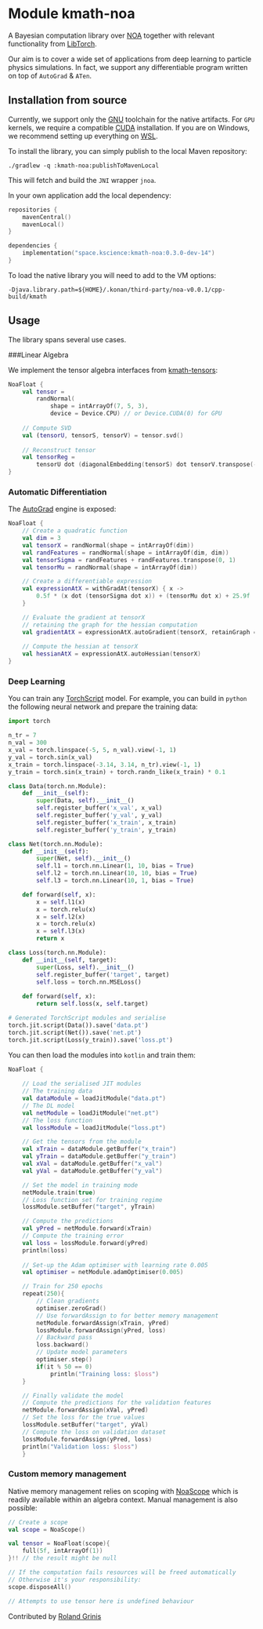 # Module kmath-noa

A Bayesian computation library over
[NOA](https://github.com/grinisrit/noa.git)
together with relevant functionality from 
[LibTorch](https://pytorch.org/cppdocs). 

Our aim is to cover a wide set of applications 
from deep learning to particle physics
simulations. In fact, we support any 
differentiable program written on top of 
`AutoGrad` & `ATen`.

## Installation from source

Currently, we support only
the [GNU](https://gcc.gnu.org/) toolchain for the native artifacts.
For `GPU` kernels, we require a compatible
[CUDA](https://docs.nvidia.com/cuda/cuda-installation-guide-linux/index.html)
installation. If you are on Windows, we recommend setting up
everything on [WSL](https://docs.nvidia.com/cuda/wsl-user-guide/index.html).

To install the library, you can simply publish to the local
Maven repository:
```
./gradlew -q :kmath-noa:publishToMavenLocal
```
This will fetch and build the `JNI` wrapper `jnoa`. 

In your own application add the local dependency:
```kotlin
repositories {
    mavenCentral()
    mavenLocal()
}

dependencies {
    implementation("space.kscience:kmath-noa:0.3.0-dev-14")
}
```
To load the native library you will need to add to the VM options:
```
-Djava.library.path=${HOME}/.konan/third-party/noa-v0.0.1/cpp-build/kmath
```

## Usage

The library spans several use cases. 

###Linear Algebra

We implement the tensor algebra interfaces 
from [kmath-tensors](../kmath-tensors):
```kotlin
NoaFloat {
    val tensor = 
        randNormal(
            shape = intArrayOf(7, 5, 3), 
            device = Device.CPU) // or Device.CUDA(0) for GPU
    
    // Compute SVD
    val (tensorU, tensorS, tensorV) = tensor.svd()
    
    // Reconstruct tensor
    val tensorReg =
        tensorU dot (diagonalEmbedding(tensorS) dot tensorV.transpose(-2, -1))
}
```
### Automatic Differentiation
The [AutoGrad](https://pytorch.org/tutorials/beginner/blitz/autograd_tutorial.html)
engine is exposed:
```kotlin
NoaFloat {
    // Create a quadratic function
    val dim = 3
    val tensorX = randNormal(shape = intArrayOf(dim))
    val randFeatures = randNormal(shape = intArrayOf(dim, dim))
    val tensorSigma = randFeatures + randFeatures.transpose(0, 1)
    val tensorMu = randNormal(shape = intArrayOf(dim))

    // Create a differentiable expression
    val expressionAtX = withGradAt(tensorX) { x ->
        0.5f * (x dot (tensorSigma dot x)) + (tensorMu dot x) + 25.9f
    }

    // Evaluate the gradient at tensorX
    // retaining the graph for the hessian computation
    val gradientAtX = expressionAtX.autoGradient(tensorX, retainGraph = true)
    
    // Compute the hessian at tensorX
    val hessianAtX = expressionAtX.autoHessian(tensorX)
}
```
### Deep Learning
You can train any [TorchScript](https://pytorch.org/docs/stable/jit.html) model.
For example, you can build in `python` the following neural network
and prepare the training data:

```python
import torch

n_tr = 7
n_val = 300
x_val = torch.linspace(-5, 5, n_val).view(-1, 1)
y_val = torch.sin(x_val)
x_train = torch.linspace(-3.14, 3.14, n_tr).view(-1, 1)
y_train = torch.sin(x_train) + torch.randn_like(x_train) * 0.1

class Data(torch.nn.Module):
    def __init__(self):
        super(Data, self).__init__()
        self.register_buffer('x_val', x_val)
        self.register_buffer('y_val', y_val)
        self.register_buffer('x_train', x_train)
        self.register_buffer('y_train', y_train)

class Net(torch.nn.Module):
    def __init__(self):
        super(Net, self).__init__()
        self.l1 = torch.nn.Linear(1, 10, bias = True)
        self.l2 = torch.nn.Linear(10, 10, bias = True)
        self.l3 = torch.nn.Linear(10, 1, bias = True)

    def forward(self, x):
        x = self.l1(x)
        x = torch.relu(x)
        x = self.l2(x)
        x = torch.relu(x)
        x = self.l3(x)
        return x

class Loss(torch.nn.Module):
    def __init__(self, target):
        super(Loss, self).__init__()
        self.register_buffer('target', target)
        self.loss = torch.nn.MSELoss()
        
    def forward(self, x):
        return self.loss(x, self.target)

# Generated TorchScript modules and serialise
torch.jit.script(Data()).save('data.pt')
torch.jit.script(Net()).save('net.pt')
torch.jit.script(Loss(y_train)).save('loss.pt')
```

You can then load the modules into `kotlin` and train them:
```kotlin
NoaFloat { 
    
    // Load the serialised JIT modules
    // The training data
    val dataModule = loadJitModule("data.pt")
    // The DL model
    val netModule = loadJitModule("net.pt")
    // The loss function
    val lossModule = loadJitModule("loss.pt")

    // Get the tensors from the module
    val xTrain = dataModule.getBuffer("x_train")
    val yTrain = dataModule.getBuffer("y_train")
    val xVal = dataModule.getBuffer("x_val")
    val yVal = dataModule.getBuffer("y_val")

    // Set the model in training mode
    netModule.train(true)
    // Loss function set for training regime
    lossModule.setBuffer("target", yTrain)

    // Compute the predictions
    val yPred = netModule.forward(xTrain)
    // Compute the training error
    val loss = lossModule.forward(yPred)
    println(loss)
    
    // Set-up the Adam optimiser with learning rate 0.005
    val optimiser = netModule.adamOptimiser(0.005)

    // Train for 250 epochs
    repeat(250){
        // Clean gradients
        optimiser.zeroGrad()
        // Use forwardAssign to for better memory management
        netModule.forwardAssign(xTrain, yPred)
        lossModule.forwardAssign(yPred, loss)
        // Backward pass
        loss.backward()
        // Update model parameters 
        optimiser.step()
        if(it % 50 == 0)
            println("Training loss: $loss")
    }

    // Finally validate the model 
    // Compute the predictions for the validation features
    netModule.forwardAssign(xVal, yPred)
    // Set the loss for the true values
    lossModule.setBuffer("target", yVal)
    // Compute the loss on validation dataset
    lossModule.forwardAssign(yPred, loss)
    println("Validation loss: $loss")
    }

```

### Custom memory management
Native memory management relies on scoping 
with [NoaScope](src/main/kotlin/space/kscience/kmath/noa/memory/NoaScope.kt)
which is readily available within an algebra context.
Manual management is also possible:
```kotlin
// Create a scope
val scope = NoaScope()

val tensor = NoaFloat(scope){
    full(5f, intArrayOf(1))
}!! // the result might be null

// If the computation fails resources will be freed automatically
// Otherwise it's your responsibility:
scope.disposeAll()

// Attempts to use tensor here is undefined behaviour
```
Contributed by [Roland Grinis](https://github.com/grinisrit)
